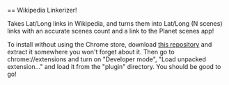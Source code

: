 == Wikipedia Linkerizer!

Takes Lat/Long links in Wikipedia, and turns them into Lat/Long (N scenes) links with an accurate scenes count and a link to the Planet scenes app!

To install without using the Chrome store, download [this repository](https://github.com/planetlabs/chrome-wikipedia-linkerizer/archive/master.zip) and extract it somewhere you won't forget about it. Then go to chrome://extensions and turn on "Developer mode", "Load unpacked extension..." and load it from the "plugin" directory. You should be good to go!
